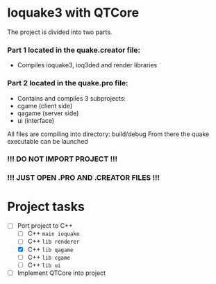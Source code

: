 # Ioquake3 with QTCore

The project is divided into two parts.

### Part 1 located in the quake.creator file:
 - Compiles ioquake3, ioq3ded and render libraries

### Part 2 located in the quake.pro file:
 - Contains and compiles 3 subprojects:
 - cgame  (client side)
 - qagame (server side)
 - ui     (interface)

All files are compiling into directory: build/debug
From there the quake executable can be launched

### !!!      DO NOT IMPORT PROJECT        !!!
### !!! JUST OPEN .PRO AND .CREATOR FILES !!!

# Project tasks

 - [ ] Port project to C++
   - [ ] C++ `main ioquake`
   - [ ] C++ `lib renderer`
   - [X] C++ `lib qagame`
   - [ ] C++ `lib cgame`
   - [ ] C++ `lib ui`
- [ ] Implement QTCore into project
